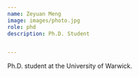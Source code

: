 ```yaml
---
name: Zeyuan Meng
image: images/photo.jpg
role: phd
description: Ph.D. Student


---
```


Ph.D. student at the University of Warwick.
